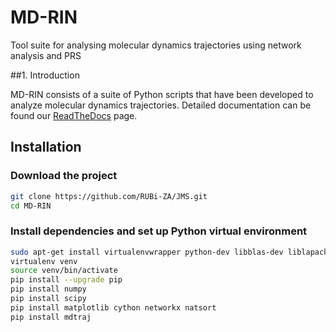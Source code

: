 # MD-RIN
Tool suite for analysing molecular dynamics trajectories using network analysis and PRS

##1. Introduction

MD-RIN consists of a suite of Python scripts that have been developed to analyze molecular dynamics trajectories. Detailed documentation can be found our [ReadTheDocs](http://md-rin.readthedocs.io/en/latest/index.html) page.

## Installation

### Download the project
```bash
git clone https://github.com/RUBi-ZA/JMS.git
cd MD-RIN
```
### Install dependencies and set up Python virtual environment
```bash
sudo apt-get install virtualenvwrapper python-dev libblas-dev liblapack-dev libatlas-base-dev gfortran libpng12-dev libfreetype6-dev python-tk
virtualenv venv
source venv/bin/activate
pip install --upgrade pip
pip install numpy 
pip install scipy 
pip install matplotlib cython networkx natsort
pip install mdtraj
```


